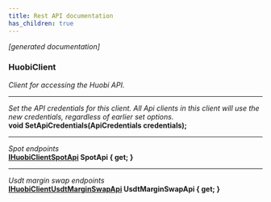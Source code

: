 ```yaml
---
title: Rest API documentation
has_children: true
---
```

*[generated documentation]*  
### HuobiClient  
*Client for accessing the Huobi API.*
  
***
*Set the API credentials for this client. All Api clients in this client will use the new credentials, regardless of earlier set options.*  
**void SetApiCredentials(ApiCredentials credentials);**  
***
*Spot endpoints*  
**[IHuobiClientSpotApi](SpotApi/IHuobiClientSpotApi.html) SpotApi { get; }**  
***
*Usdt margin swap endpoints*  
**[IHuobiClientUsdtMarginSwapApi](UsdtMarginSwapApi/IHuobiClientUsdtMarginSwapApi.html) UsdtMarginSwapApi { get; }**  
